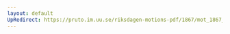 ```yaml
---
layout: default
UpRedirect: https://pruto.im.uu.se/riksdagen-motions-pdf/1867/mot_1867__ak__248/mot_1867__ak__248-001.pdf
---
```

